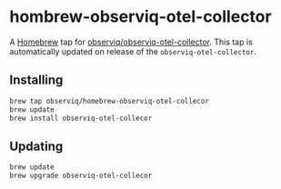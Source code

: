 # hombrew-observiq-otel-collector

A [Homebrew](https://brew.sh/) tap for [observiq/observiq-otel-collector](https://github.com/observIQ/observiq-otel-collector). This tap is automatically updated on release of the `observiq-otel-collector`.

## Installing

```sh
brew tap observiq/homebrew-observiq-otel-collecor
brew update
brew install observiq-otel-collecor
```

## Updating

```sh
brew update
brew upgrade observiq-otel-collecor
```
